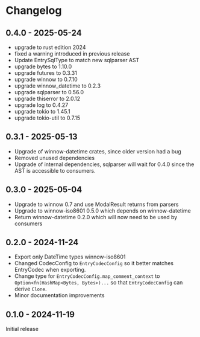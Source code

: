 # Changelog

## 0.4.0 - 2025-05-24
* upgrade to rust edition 2024
* fixed a warning introduced in previous release
* Update EntrySqlType to match new sqlparser AST
* upgrade bytes to 1.10.0
* upgrade futures to 0.3.31
* upgrade winnow to 0.7.10
* upgrade winnow_datetime to 0.2.3
* upgrade sqlparser to 0.56.0
* upgrade thiserror to 2.0.12
* upgrade log to 0.4.27
* upgrade tokio to 1.45.1
* upgrade tokio-util to 0.7.15

## 0.3.1 - 2025-05-13
* Upgrade of winnow-datetime crates, since older version had a bug
* Removed unused dependencies
* Upgrade of internal dependencies, sqlparser will wait for 0.4.0 since the AST is accessible to consumers.

## 0.3.0 - 2025-05-04
* Upgrade to winnow 0.7 and use ModalResult returns from parsers
* Upgrade to winnow-iso8601 0.5.0 which depends on winnow-datetime
* Return winnow-datetime 0.2.0 which will now need to be used by consumers

## 0.2.0 - 2024-11-24
* Export only DateTime types winnow-iso8601
* Changed CodecConfig to `EntryCodecConfig` so it better matches EntryCodec when exporting.
* Change type for `EntryCodecConfig.map_comment_context` to
  `Option<fn(HashMap<Bytes, Bytes>)...` so that `EntryCodecConfig` can derive `Clone`.
* Minor documentation improvements

## 0.1.0 - 2024-11-19
Initial release
